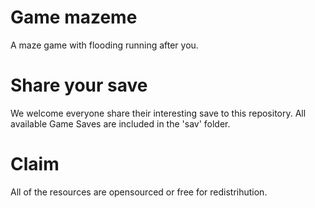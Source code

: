 # Game mazeme
A maze game with flooding running after you.

# Share your save
We welcome everyone share their interesting save to this repository. All available Game Saves are included in the 'sav' folder.

# Claim
All of the resources are opensourced or free for redistrihution.
